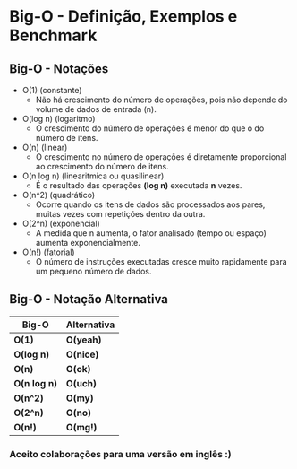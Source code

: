 # Big-O - Definição, Exemplos e Benchmark


## **Big-O - Notações**

- O(1) (constante)
  - Não há crescimento do número de operações, pois não depende do volume de dados de entrada (n).
- O(log n) (logaritmo) 
  - O crescimento do número de operações é menor do que o do número de itens.
- O(n) (linear)
  - O crescimento no número de operações é diretamente proporcional ao crescimento do número de itens.
- O(n log n) (linearitmica ou quasilinear)
  - É o resultado das operações **(log n)** executada **n** vezes.
- O(n^2) (quadrático)
  - Ocorre quando os itens de dados são processados aos pares, muitas vezes com repetições dentro da outra.
- O(2^n) (exponencial)
  - A medida que n aumenta, o fator analisado (tempo ou espaço) aumenta exponencialmente.
- O(n!) (fatorial)
  - O número de instruções executadas cresce muito rapidamente para um pequeno número de dados.

## **Big-O - Notação Alternativa**

| Big-O         | Alternativa   |
| ------------- | ------------- |
| **O(1)**  		| **O(yeah)**		|
| **O(log n)** 	| **O(nice)**		|
| **O(n)** 		  | **O(ok)**			|
| **O(n log n)**| **O(uch)**  	|
| **O(n^2)** 		| **O(my)** 	 	|
| **O(2^n)**  	| **O(no)**	 		|
| **O(n!)**			| **O(mg!)**  	|

### Aceito colaborações para uma versão em inglês :)
